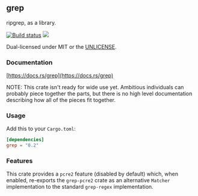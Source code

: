 grep
----
ripgrep, as a library.

[![Build status](https://github.com/BurntSushi/ripgrep/workflows/ci/badge.svg)](https://github.com/BurntSushi/ripgrep/actions)
[![](https://img.shields.io/crates/v/grep.svg)](https://crates.io/crates/grep)

Dual-licensed under MIT or the [UNLICENSE](https://unlicense.org/).


### Documentation

[https://docs.rs/grep](https://docs.rs/grep)

NOTE: This crate isn't ready for wide use yet. Ambitious individuals can
probably piece together the parts, but there is no high level documentation
describing how all of the pieces fit together.


### Usage

Add this to your `Cargo.toml`:

```toml
[dependencies]
grep = "0.2"
```


### Features

This crate provides a `pcre2` feature (disabled by default) which, when
enabled, re-exports the `grep-pcre2` crate as an alternative `Matcher`
implementation to the standard `grep-regex` implementation.
